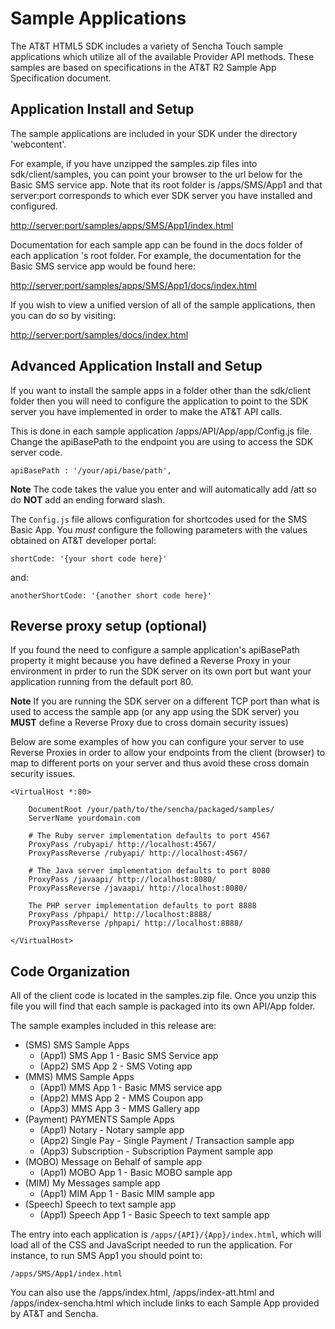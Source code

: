 Sample Applications
===

The AT&T HTML5 SDK includes a variety of Sencha Touch sample applications which utilize all of the available Provider API methods. These samples are based on specifications in the AT&T R2 Sample App Specification document.

Application Install and Setup
---

The sample applications are included in your SDK under the directory 'webcontent'. 

For example, if you have unzipped the samples.zip files into sdk/client/samples, you can point your browser to the url below for the Basic SMS service app. Note that its root folder is /apps/SMS/App1 and that server:port corresponds to which ever SDK server you have installed and configured.

 <http://server:port/samples/apps/SMS/App1/index.html>

 Documentation for each sample app can be found in the docs folder of each application 's root folder.  For example, the documentation for the Basic SMS service app would be found here:

 <http://server:port/samples/apps/SMS/App1/docs/index.html>

 If you wish to view a unified version of all of the sample applications, then you can do so by visiting:

 <http://server:port/samples/docs/index.html>

Advanced Application Install and Setup
----

If you want to install the sample apps in a folder other than the sdk/client folder then you will need to configure the application to point to the SDK server you have implemented in order to make the AT&T API calls.

This is done in each sample application /apps/API/App/app/Config.js file.  Change the apiBasePath to the endpoint you are using to access the SDK server code.

    apiBasePath : '/your/api/base/path',

**Note** The code takes the value you enter and will automatically add /att so do **NOT** add an ending forward slash.  

The <code>Config.js</code> file allows configuration for shortcodes used for the SMS Basic App. You *must* configure the following parameters with the values obtained on AT&T developer portal:

	shortCode: '{your short code here}'

and:
	
	anotherShortCode: '{another short code here}'


Reverse proxy setup (optional)
---

If you found the need to configure a sample application's apiBasePath property it might because you have defined a Reverse Proxy in your environment in prder to run the SDK server on its own port but want your application running from the default port 80.

**Note** If you are running the SDK server on a different TCP port than what is used to access the sample app (or any app using the SDK server) you **MUST** define a Reverse Proxy due to cross domain security issues)

Below are some examples of how you can configure your server to use Reverse Proxies in order to allow your endpoints from the client (browser) to map to different ports on your server and thus avoid these cross domain security issues.

    <VirtualHost *:80>

        DocumentRoot /your/path/to/the/sencha/packaged/samples/
        ServerName yourdomain.com

        # The Ruby server implementation defaults to port 4567
        ProxyPass /rubyapi/ http://localhost:4567/
        ProxyPassReverse /rubyapi/ http://localhost:4567/

        # The Java server implementation defaults to port 8080
        ProxyPass /javaapi/ http://localhost:8080/
        ProxyPassReverse /javaapi/ http://localhost:8080/

        The PHP server implementation defaults to port 8888
        ProxyPass /phpapi/ http://localhost:8888/
        ProxyPassReverse /phpapi/ http://localhost:8888/

    </VirtualHost>


Code Organization
---
All of the client code is located in the samples.zip file.  Once you unzip this file you will find that each sample is packaged into its own API/App folder.

The sample examples included in this release are:

 - (SMS) SMS Sample Apps
   - (App1) SMS App 1 - Basic SMS Service app
   - (App2) SMS App 2 - SMS Voting app
 - (MMS) MMS Sample Apps
   - (App1) MMS App 1 - Basic MMS service app
   - (App2) MMS App 2 - MMS Coupon app
   - (App3) MMS App 3 - MMS Gallery app
 - (Payment) PAYMENTS Sample Apps
   - (App1) Notary - Notary sample app
   - (App2) Single Pay - Single Payment / Transaction sample app
   - (App3) Subscription - Subscription Payment sample app
 - (MOBO) Message on Behalf of sample app
   - (App1) MOBO App 1 - Basic MOBO sample app
 - (MIM) My Messages sample app
   - (App1) MIM App 1 - Basic MIM sample app   
 - (Speech) Speech to text sample app
   - (App1) Speech App 1 - Basic Speech to text sample app 
 
The entry into each application is <code>/apps/{API}/{App}/index.html</code>, which will load all of the CSS and JavaScript needed to run the application. For instance, to run SMS App1 you should point to:

	/apps/SMS/App1/index.html

You can also use the /apps/index.html, /apps/index-att.html and /apps/index-sencha.html which include links to each Sample App provided by AT&T and Sencha.

